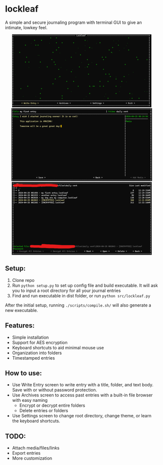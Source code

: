 # lockleaf

A simple and secure journaling program with terminal GUI to give an intimate, lowkey feel.

<div align="center">
    <img src="screenshots/home page.png" height="240" title="Main Menu">
    <img src="screenshots/write entry page.png" height="240" title="Write Entry">
    <img src="screenshots/archives page.png" height="240" title="Archives">
</div>

## Setup:

1. Clone repo
2. Run `python setup.py` to set up config file and build executable. It will ask you to input a root directory for all your journal entries
3. Find and run executable in dist folder, or run `python src/lockleaf.py`

After the initial setup, running `./scripts/compile.sh/` will also generate a new executable.

## Features:

- Simple installation
- Support for AES encryption
- Keyboard shortcuts to aid minimal mouse use
- Organization into folders
- Timestamped entries

## How to use:

<ul>
    <li> Use Write Entry screen to write entry with a title, folder, and text body. Save with or without password protection.
    <li> Use Archives screen to access past entries with a built-in file browser with easy naming
        <ul>
            <li> Encrypt or decrypt entire folders
            <li> Delete entries or folders
        </ul>
    <li> Use Settings screen to change root directory, change theme, or learn the keyboard shortcuts.
</ul>

## TODO:
- Attach media/files/links
- Export entries
- More customization